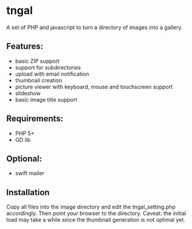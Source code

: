 tngal
=====

A set of PHP and javascript to turn a directory of images into a gallery.

Features:
---------
- basic ZIP support
- support for subdirectories
- upload with email notification
- thumbnail creation
- picture viewer with keyboard, mouse and touchscreen support
- slideshow
- basic image title support

Requirements:
-------------
- PHP 5+
- GD lib

Optional:
---------
- swift mailer

Installation
-------------
Copy all files into the image directory and edit the tngal_setting.php accordingly. Then point your browser to the directory. Caveat: the initial load may take a while since the thumbnail generation is not optimal yet.

